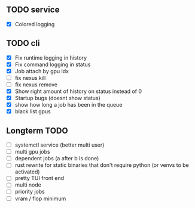 ## TODO service

- [x] Colored logging

## TODO cli

- [x] Fix runtime logging in history
- [x] Fix command logging in status
- [x] Job attach by gpu idx
- [ ] fix nexus kill
- [ ] fix nexus remove
- [x] Show right amount of history on status instead of 0
- [x] Startup bugs (doesnt show status)
- [x] show how long a job has been in the queue
- [x] black list gpus

## Longterm TODO

- [ ] systemctl service (better multi user)
- [ ] multi gpu jobs
- [ ] dependent jobs (a after b is done)
- [ ] rust rewrite for static binaries that don't require python (or venvs to be activated)
- [ ] pretty TUI front end
- [ ] multi node
- [ ] priority jobs
- [ ] vram / flop minimum
